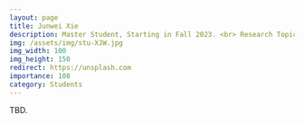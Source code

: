 ```yaml
---
layout: page
title: Junwei Xie
description: Master Student, Starting in Fall 2023. <br> Research Topic&#58; Adversarial Attack &#38; Defense.
img: /assets/img/stu-XJW.jpg
img_width: 100
img_height: 150
redirect: https://unsplash.com
importance: 108
category: Students
---
```


TBD.
